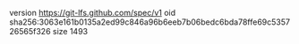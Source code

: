 version https://git-lfs.github.com/spec/v1
oid sha256:3063e161b0135a2ed99c846a96b6eeb7b06bedc6bda78ffe69c535726565f326
size 1493
